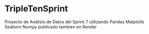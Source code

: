 # TripleTenSprint

Proyecto de Análisis de Datos del Sprint 7 utilizando Pandas Matplolib Seaborn Numpy publicado tambien en Render
